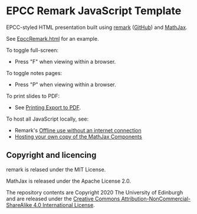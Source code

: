 # EPCC Remark JavaScript Template

EPCC-styled HTML presentation built using [remark](https://remarkjs.com/) ([GitHub](https://github.com/gnab/remark)) and [MathJax](https://www.mathjax.org/).

See [EpccRemark.html](./EpccRemark.html) for an example.

To toggle full-screen:

* Press "F" when viewing within a browser.

To toggle notes pages:

* Press "P" when viewing within a browser.

To print slides to PDF:

* See [Printing Export to PDF](https://github.com/gnab/remark/wiki/Printing---Export-to-PDF).

To host all JavaScript locally, see:

* Remark's [Offline use without an internet connection](https://github.com/gnab/remark/wiki#offline-use-without-an-internet-connection)
* [Hosting your own copy of the MathJax Components](https://github.com/mathjax/MathJax?files=1#hosting-your-own-copy-of-the-mathjax-components)

## Copyright and licencing

remark is relased under the MIT License.

MathJax is released under the Apache License 2.0.

The repository contents are Copyright 2020 The University of Edinburgh and are released under the [Creative Commons Attribution-NonCommercial-ShareAlike 4.0 International License](https://creativecommons.org/licenses/by-nc-sa/4.0/).
